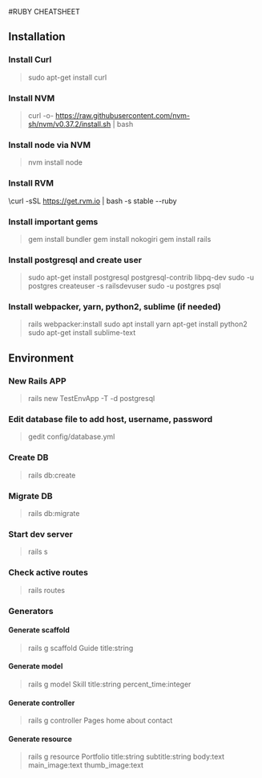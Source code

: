 #RUBY CHEATSHEET

## Installation
### Install Curl
> sudo apt-get install curl

### Install NVM 
> curl -o- https://raw.githubusercontent.com/nvm-sh/nvm/v0.37.2/install.sh | bash

### Install node via NVM
> nvm install node

### Install RVM
\curl -sSL https://get.rvm.io | bash -s stable --ruby

### Install important gems
> gem install bundler
> gem install nokogiri
> gem install rails

### Install postgresql and create user
> sudo apt-get install postgresql postgresql-contrib libpq-dev
> sudo -u postgres createuser -s railsdevuser
> sudo -u postgres psql

### Install webpacker, yarn, python2, sublime (if needed)
> rails webpacker:install
> sudo apt install yarn
> apt-get install python2
> sudo apt-get install sublime-text

## Environment 
### New Rails APP
> rails new TestEnvApp -T -d postgresql

### Edit database file to add host, username, password
> gedit config/database.yml

### Create DB
> rails db:create

### Migrate DB
> rails db:migrate

### Start dev server
> rails s

### Check active routes
> rails routes

### Generators  
#### Generate scaffold
> rails g scaffold Guide title:string

#### Generate model
> rails g model Skill title:string percent_time:integer

#### Generate controller
> rails g controller Pages home about contact

#### Generate resource
> rails g resource Portfolio title:string subtitle:string body:text main_image:text thumb_image:text